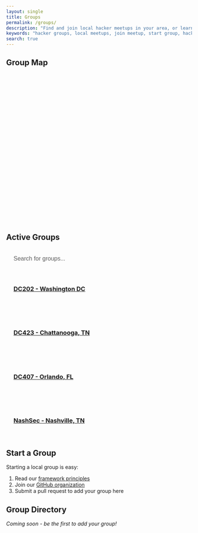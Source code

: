 ```yaml
---
layout: single
title: Groups
permalink: /groups/
description: "Find and join local hacker meetups in your area, or learn how to start your own Distributed Chaos group"
keywords: "hacker groups, local meetups, join meetup, start group, hacker community, locations"
search: true
---
```


<link rel="stylesheet" href="https://unpkg.com/leaflet@1.9.4/dist/leaflet.css" />
<script src="https://unpkg.com/leaflet@1.9.4/dist/leaflet.js"></script>

<style>
#group-search {
    width: 100%;
    padding: 12px 20px;
    margin: 8px 0;
    box-sizing: border-box;
    border: 2px solid var(--text-color);
    border-radius: 12px;
    font-size: 16px;
    background-color: var(--background-color);
    color: var(--text-color);
    transition: all 0.3s ease;
}

#group-search::placeholder {
    color: var(--text-color);
    opacity: 0.7;
}

#group-search:focus {
    outline: none;
    border-color: var(--primary-color);
    box-shadow: 0 0 5px rgba(var(--primary-color-rgb), 0.3);
}

.group-item {
    margin-bottom: 20px;
    padding: 20px;
    border: 1px solid var(--border-color);
    border-radius: 15px;
    transition: all 0.3s ease;
    background-color: var(--background-color);
}

.group-item:hover {
    transform: translateY(-2px);
    box-shadow: 0 4px 8px rgba(0,0,0,0.1);
    border-color: var(--primary-color);
}

#map {
    height: 400px;
    width: 100%;
    margin: 20px 0;
    border-radius: 15px;
    border: 1px solid var(--border-color);
}
</style>

## Group Map

<div id="map"></div>

## Active Groups

<input type="text" id="group-search" placeholder="Search for groups..." onkeyup="filterGroups()">

<div id="groups-list">
  <div class="group-item">
    <h3><a href="https://defcon202.org/">DC202 - Washington DC</a></h3>
  </div>
  <div class="group-item">
    <h3><a href="https://dc423.org">DC423 - Chattanooga, TN</a></h3>
  </div>
  <div class="group-item">
    <h3><a href="https://dc407.com">DC407 - Orlando, FL</a></h3>
  </div>
  <div class="group-item">
    <h3><a href="https://dc615.org">NashSec - Nashville, TN</a></h3>
  </div>
</div>

<script>
// Initialize the map
var map = L.map('map').setView([39.8283, -98.5795], 4); // Center on USA

// Add the OpenStreetMap tiles
L.tileLayer('https://{s}.tile.openstreetmap.org/{z}/{x}/{y}.png', {
    maxZoom: 19,
    attribution: '© OpenStreetMap contributors'
}).addTo(map);

// Define group data with coordinates
const groups = [
    {
        name: "DC202 - Washington DC",
        url: "https://defcon202.org/",
        coords: [38.9072, -77.0369],
        description: "Washington DC area hacker group"
    },
    {
        name: "DC423 - Chattanooga",
        url: "https://dc423.org",
        coords: [35.0456, -85.3097],
        description: "Chattanooga, TN area hacker group"
    },
    {
        name: "DC407 - Orlando",
        url: "https://dc407.com",
        coords: [28.5383, -81.3792],
        description: "Orlando, FL area hacker group"
    },
    {
        name: "NashSec - Nashville",
        url: "https://dc615.org",
        coords: [36.1627, -86.7816],
        description: "Nashville, TN area hacker group"
    }
];

// Add markers for each group
groups.forEach(group => {
    L.marker(group.coords)
        .bindPopup(`
            <strong>${group.name}</strong><br>
            ${group.description}<br>
            <a href="${group.url}" target="_blank">Visit Website</a>
        `)
        .addTo(map);
});

function filterGroups() {
    var input = document.getElementById('group-search');
    var filter = input.value.toLowerCase();
    var groups = document.getElementsByClassName('group-item');

    for (var i = 0; i < groups.length; i++) {
        var groupText = groups[i].textContent || groups[i].innerText;
        if (groupText.toLowerCase().indexOf(filter) > -1) {
            groups[i].style.display = "";
        } else {
            groups[i].style.display = "none";
        }
    }
}
</script>

## Start a Group

Starting a local group is easy:

1. Read our [framework principles](/framework/)
2. Join our [GitHub organization](https://github.com/distributed-chaos)
3. Submit a pull request to add your group here

## Group Directory

*Coming soon - be the first to add your group!*

<!-- 
Format for adding groups:
- [Group Name (City, State/Region)] - Brief description
  - Meeting frequency: e.g., Monthly
  - Typical location: e.g., Downtown area
  - Contact: [Social link or contact method]
-->
